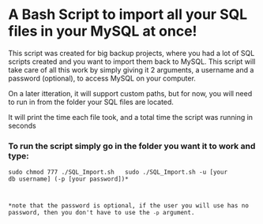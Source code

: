 # A Bash Script to import all your SQL files in your MySQL at once!

This script was created for big backup projects, where you had a lot of SQL scripts created and you want to import them back to MySQL. This script will take care of all this work by simply giving it 2 arguments, a username and a password (optional), to access MySQL on your computer.

On a later itteration, it will support custom paths, but for now, you will need to run in from the folder your SQL files are located.

It will print the time each file took, and a total time the script was running in seconds

### To run the script simply go in the folder you want it to work and type:

<code>sudo chmod 777 ./SQL_Import.sh &nbsp; sudo ./SQL_Import.sh -u [your db username] (-p [your password])*

*note that the password is optional, if the user you will use has no password, then you don't have to use the <code>-p</code> argument.
